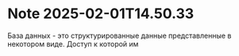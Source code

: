 Note 2025-02-01T14.50.33
========================

База данных - это структурированные данные представленные в некотором виде. Доступ к которой им